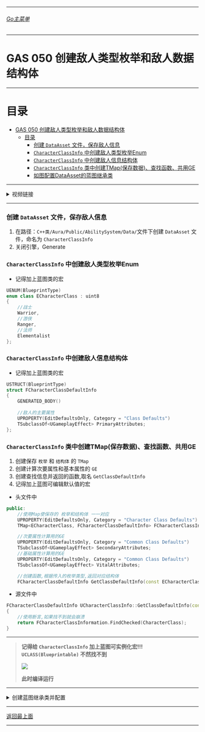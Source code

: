___________________________________________________________________________________________
###### [Go主菜单](../MainMenu.md)
___________________________________________________________________________________________

# GAS 050 创建敌人类型枚举和敌人数据结构体

___________________________________________________________________________________________

# 目录


- [GAS 050 创建敌人类型枚举和敌人数据结构体](#gas-050-创建敌人类型枚举和敌人数据结构体)
	- [目录](#目录)
		- [创建 `DataAsset` 文件，保存敌人信息](#创建-dataasset-文件保存敌人信息)
		- [`CharacterClassInfo` 中创建敌人类型枚举Enum](#characterclassinfo-中创建敌人类型枚举enum)
		- [`CharacterClassInfo` 中创建敌人信息结构体](#characterclassinfo-中创建敌人信息结构体)
		- [`CharacterClassInfo` 类中创建TMap(保存数据)、查找函数、共用GE](#characterclassinfo-类中创建tmap保存数据查找函数共用ge)
		- [如图配置DataAsset的蓝图继承类](#如图配置dataasset的蓝图继承类)


___________________________________________________________________________________________

<details>
<summary>视频链接</summary>
[GAS 050 创建敌人类型枚举和敌人数据结构体视频链接]([2. Character Class Info_哔哩哔哩_bilibili](https://www.bilibili.com/video/BV1JD421E7yC?p=126&vd_source=9e1e64122d802b4f7ab37bd325a89e6c))
</details>

___________________________________________________________________________________________



### 创建 `DataAsset` 文件，保存敌人信息

1. 在路径：`C++类/Aura/Public/AbilitySystem/Data/`文件下创建 `DataAsset` 文件，命名为 `CharacterClassInfo` 
2. 关闭引擎，Generate



###  `CharacterClassInfo` 中创建敌人类型枚举Enum

- 记得加上蓝图类的宏

```CPP
UENUM(BlueprintType)
enum class ECharacterClass : uint8
{
	//战士
	Warrior,
	//游侠
	Ranger,
	//法师
	Elementalist
};
```



### `CharacterClassInfo` 中创建敌人信息结构体

- 记得加上蓝图类的宏

```cpp
USTRUCT(BlueprintType)
struct FCharacterClassDefaultInfo
{
	GENERATED_BODY()
	
	//敌人的主要属性
	UPROPERTY(EditDefaultsOnly, Category = "Class Defaults")
	TSubclassOf<UGameplayEffect> PrimaryAttributes;
};
```



###  `CharacterClassInfo` 类中创建TMap(保存数据)、查找函数、共用GE



1. 创建保存 `枚举` 和 `结构体` 的 `TMap` 
2. 创建计算次要属性和基本属性的 `GE` 
3. 创建查找信息并返回的函数,取名 `GetClassDefaultInfo` 
4. 记得加上蓝图可编辑默认值的宏



- 头文件中

```CPP
public:
	//使用Map使保存的 枚举和结构体 一一对应
	UPROPERTY(EditDefaultsOnly, Category = "Character Class Defaults")
	TMap<ECharacterClass, FCharacterClassDefaultInfo> FCharacterClassInformation;

	//次要属性计算用的GE
	UPROPERTY(EditDefaultsOnly, Category = "Common Class Defaults")
	TSubclassOf<UGameplayEffect> SecondaryAttributes;
	//基础属性计算用的GE
	UPROPERTY(EditDefaultsOnly, Category = "Common Class Defaults")
	TSubclassOf<UGameplayEffect> VitalAttributes;

	//创建函数,根据传入的枚举类型,返回对应结构体
	FCharacterClassDefaultInfo GetClassDefaultInfo(const ECharacterClass CharacterClass);
```



- 源文件中

```CPP
FCharacterClassDefaultInfo UCharacterClassInfo::GetClassDefaultInfo(const ECharacterClass CharacterClass)
{
	//使用断言,如果找不到就会崩溃
	return FCharacterClassInformation.FindChecked(CharacterClass);
}
```

___________________________________________________________________________________________

> **记得给 `CharacterClassInfo` 加上蓝图可实例化宏!!! `UCLASS(Blueprintable)` 不然找不到**
>
> ![](.Image/GAS_050/2.png)
>
> **此时编译运行**

___________________________________________________________________________________________

<details>
<summary>创建蓝图继承类并配置</summary>

> 在路径：`Content/BP/AbilitySystem/Data/`文件下，创建上面创建的数字资产 `DataAsset` ，取名 `DA_CharacterClassInfo` ，并配置
>
> 要**创建数字资产**选择 `CharacterClassInfo` ，不是创建蓝图类，不要创建错了，不然就会像下面这张截图一样是蓝色图标，正常应该是**红色图标**
>
> ### 如图配置DataAsset的蓝图继承类
>
> ![](.Image/GAS_050/3.png)

</details>


___________________________________________________________________________________________

[返回最上面](#Go主菜单)

___________________________________________________________________________________________